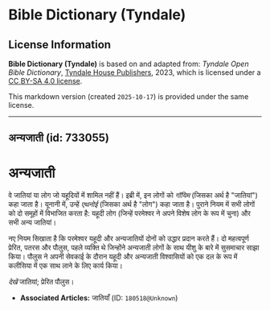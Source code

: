 # Bible Dictionary (Tyndale)

## License Information

**Bible Dictionary (Tyndale)** is based on and adapted from: _Tyndale Open Bible Dictionary_, [Tyndale House Publishers](https://tyndaleopenresources.com/), 2023, which is licensed under a [CC BY-SA 4.0 license](https://creativecommons.org/licenses/by-sa/4.0/legalcode.en).

This markdown version (created `2025-10-17`) is provided under the same license.



--------------------------------

## अन्यजाती (id: 733055)

अन्यजाती
========

वे जातियां या लोग जो यहूदियों में शामिल नहीं हैं। इब्री में, इन लोगों को *गॉयिम* (जिसका अर्थ है "जातियां") कहा जाता है। यूनानी में, उन्हें *एथनोई* (जिसका अर्थ है "लोग") कहा जाता है। पुराने नियम में सभी लोगों को दो समूहों में विभाजित करता है: यहूदी लोग (जिन्हें परमेश्वर ने अपने विशेष लोग के रूप में चुना) और सभी अन्य जातियां।

नए नियम सिखाता है कि परमेश्वर यहूदी और अन्यजातियों दोनों को उद्धार प्रदान करते हैं। दो महत्वपूर्ण प्रेरित, पतरस और पौलुस, पहले व्यक्ति थे जिन्होंने अन्यजाती लोगों के साथ यीशु के बारे में सुसमाचार साझा किया। पौलुस ने अपनी सेवकाई के दौरान यहूदी और अन्यजाती विश्वासियों को एक दल के रूप में कलीसिया में एक साथ लाने के लिए कार्य किया।

*देखें* जातियां; प्रेरित पौलुस।

* **Associated Articles:** जातियाँ (ID: `180518@Unknown`)

